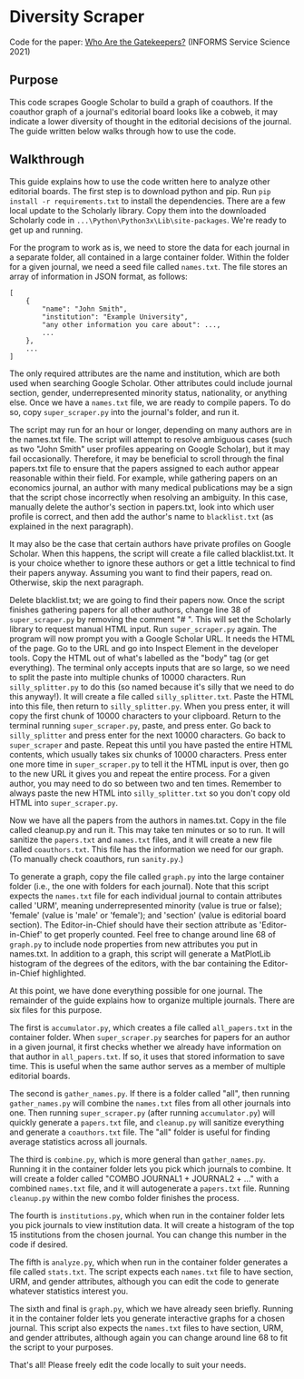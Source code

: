 # Diversity Scraper

Code for the paper: [Who Are the Gatekeepers?](https://pubsonline.informs.org/doi/10.1287/serv.2021.0274) (INFORMS Service Science 2021)

## Purpose

This code scrapes Google Scholar to build a graph of coauthors. If the coauthor graph of a journal's editorial board looks like a cobweb, it may indicate a lower diversity of thought in the editorial decisions of the journal. The guide written below walks through how to use the code.

## Walkthrough

This guide explains how to use the code written here to analyze other editorial boards. The first step is to download python and pip. Run `pip install -r requirements.txt` to install the dependencies. There are a few local update to the Scholarly library. Copy them into the downloaded Scholarly code in `...\Python\Python3x\Lib\site-packages`. We're ready to get up and running.

For the program to work as is, we need to store the data for each journal in a separate folder, all contained in a large container folder. Within the folder for a given journal, we need a seed file called `names.txt`. The file stores an array of information in JSON format, as follows:

```
[
    {
        "name": "John Smith",
        "institution": "Example University",
        "any other information you care about": ...,
        ...
    },
    ...
]
```

The only required attributes are the name and institution, which are both used when searching Google Scholar. Other attributes could include journal section, gender, underrepresented minority status, nationality, or anything else. Once we have a `names.txt` file, we are ready to compile papers. To do so, copy `super_scraper.py` into the journal's folder, and run it.

The script may run for an hour or longer, depending on many authors are in the names.txt file. The script will attempt to resolve ambiguous cases (such as two "John Smith" user profiles appearing on Google Scholar), but it may fail occasionally. Therefore, it may be beneficial to scroll through the final papers.txt file to ensure that the papers assigned to each author appear reasonable within their field. For example, while gathering papers on an economics journal, an author with many medical publications may be a sign that the script chose incorrectly when resolving an ambiguity. In this case, manually delete the author's section in papers.txt, look into which user profile is correct, and then add the author's name to `blacklist.txt` (as explained in the next paragraph).

It may also be the case that certain authors have private profiles on Google Scholar. When this happens, the script will create a file called blacklist.txt. It is your choice whether to ignore these authors or get a little technical to find their papers anyway. Assuming you want to find their papers, read on. Otherwise, skip the next paragraph.

Delete blacklist.txt; we are going to find their papers now. Once the script finishes gathering papers for all other authors, change line 38 of `super_scraper.py` by removing the comment "# ". This will set the Scholarly library to request manual HTML input. Run `super_scraper.py` again. The program will now prompt you with a Google Scholar URL. It needs the HTML of the page. Go to the URL and go into Inspect Element in the developer tools. Copy the HTML out of what's labelled as the "body" tag (or get everything). The terminal only accepts inputs that are so large, so we need to split the paste into multiple chunks of 10000 characters. Run `silly_splitter.py` to do this (so named because it's silly that we need to do this anyway!). It will create a file called `silly_splitter.txt`. Paste the HTML into this file, then return to `silly_splitter.py`. When you press enter, it will copy the first chunk of 10000 characters to your clipboard. Return to the terminal running `super_scraper.py`, paste, and press enter. Go back to `silly_splitter` and press enter for the next 10000 characters. Go back to `super_scraper` and paste. Repeat this until you have pasted the entire HTML contents, which usually takes six chunks of 10000 characters. Press enter one more time in `super_scraper.py` to tell it the HTML input is over, then go to the new URL it gives you and repeat the entire process. For a given author, you may need to do so between two and ten times. Remember to always paste the new HTML into `silly_splitter.txt` so you don't copy old HTML into `super_scraper.py`.

Now we have all the papers from the authors in names.txt. Copy in the file called cleanup.py and run it. This may take ten minutes or so to run. It will sanitize the `papers.txt` and `names.txt` files, and it will create a new file called `coauthors.txt`. This file has the information we need for our graph. (To manually check coauthors, run `sanity.py`.)

To generate a graph, copy the file called `graph.py` into the large container folder (i.e., the one with folders for each journal). Note that this script expects the `names.txt` file for each individual journal to contain attributes called 'URM', meaning underrepresented minority (value is true or false); 'female' (value is 'male' or 'female'); and 'section' (value is editorial board section). The Editor-in-Chief should have their section attribute as 'Editor-in-Chief' to get properly counted. Feel free to change around line 68 of `graph.py` to include node properties from new attributes you put in names.txt. In addition to a graph, this script will generate a MatPlotLib histogram of the degrees of the editors, with the bar containing the Editor-in-Chief highlighted.

At this point, we have done everything possible for one journal. The remainder of the guide explains how to organize multiple journals. There are six files for this purpose.

The first is `accumulator.py`, which creates a file called `all_papers.txt` in the container folder. When `super_scraper.py` searches for papers for an author in a given journal, it first checks whether we already have information on that author in `all_papers.txt`. If so, it uses that stored information to save time. This is useful when the same author serves as a member of multiple editorial boards.

The second is `gather_names.py`. If there is a folder called "all", then running `gather_names.py` will combine the `names.txt` files from all other journals into one. Then running `super_scraper.py` (after running `accumulator.py`) will quickly generate a `papers.txt` file, and `cleanup.py` will sanitize everything and generate a `coauthors.txt` file. The "all" folder is useful for finding average statistics across all journals.

The third is `combine.py`, which is more general than `gather_names.py`. Running it in the container folder lets you pick which journals to combine. It will create a folder called "COMBO JOURNAL1 + JOURNAL2 + ..." with a combined `names.txt` file, and it will autogenerate a `papers.txt` file. Running `cleanup.py` within the new combo folder finishes the process.

The fourth is `institutions.py`, which when run in the container folder lets you pick journals to view institution data. It will create a histogram of the top 15 institutions from the chosen journal. You can change this number in the code if desired.

The fifth is `analyze.py`, which when run in the container folder generates a file called `stats.txt`. The script expects each `names.txt` file to have section, URM, and gender attributes, although you can edit the code to generate whatever statistics interest you.

The sixth and final is `graph.py`, which we have already seen briefly. Running it in the container folder lets you generate interactive graphs for a chosen journal. This script also expects the `names.txt` files to have section, URM, and gender attributes, although again you can change around line 68 to fit the script to your purposes.

That's all! Please freely edit the code locally to suit your needs.
